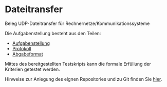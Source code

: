 # Dateitransfer
Beleg UDP-Dateitransfer für Rechnernetze/Kommunikationssysteme

Die Aufgabenstellung besteht aus den Teilen:
* [Aufgabenstellung](Beleg-Aufgabenstellung.md)
* [Protokoll](Beleg-Protokoll.md)
* [Abgabeformat](Beleg-Abgabeformat.md)

Mittes des bereitgestellten Testskripts kann die formale Erfüllung der Kriterien getestet werden.

Hinweise zur Anlegung des eignen Repositories und zu Git finden Sie [hier](https://github.com/HTWDD-RN/RTSP-Streaming/blob/master/git.md).
